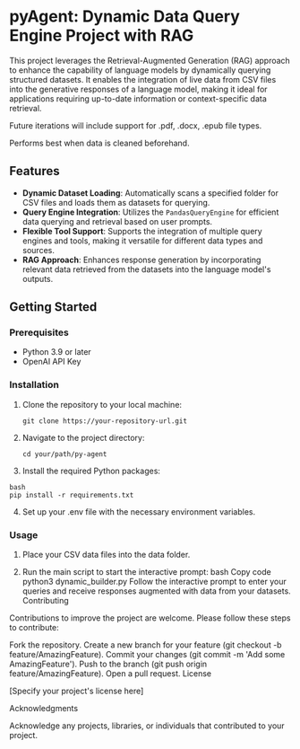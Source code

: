 # pyAgent: Dynamic Data Query Engine Project with RAG

This project leverages the Retrieval-Augmented Generation (RAG) approach to enhance the capability of language models by dynamically querying structured datasets. It enables the integration of live data from CSV files into the generative responses of a language model, making it ideal for applications requiring up-to-date information or context-specific data retrieval.

Future iterations will include support for .pdf, .docx, .epub file types.

Performs best when data is cleaned beforehand.

## Features

- **Dynamic Dataset Loading**: Automatically scans a specified folder for CSV files and loads them as datasets for querying.
- **Query Engine Integration**: Utilizes the `PandasQueryEngine` for efficient data querying and retrieval based on user prompts.
- **Flexible Tool Support**: Supports the integration of multiple query engines and tools, making it versatile for different data types and sources.
- **RAG Approach**: Enhances response generation by incorporating relevant data retrieved from the datasets into the language model's outputs.

## Getting Started

### Prerequisites

- Python 3.9 or later
- OpenAI API Key

### Installation

1. Clone the repository to your local machine:

   ```
   git clone https://your-repository-url.git
   ```

2. Navigate to the project directory:

    ```
    cd your/path/py-agent
    ```

3. Install the required Python packages:
    
  ```
  bash 
  pip install -r requirements.txt
  ```

4. Set up your .env file with the necessary environment variables.

### Usage

1. Place your CSV data files into the data folder.

2. Run the main script to start the interactive prompt:
bash
Copy code
python3 dynamic_builder.py
Follow the interactive prompt to enter your queries and receive responses augmented with data from your datasets.
Contributing

Contributions to improve the project are welcome. Please follow these steps to contribute:

Fork the repository.
Create a new branch for your feature (git checkout -b feature/AmazingFeature).
Commit your changes (git commit -m 'Add some AmazingFeature').
Push to the branch (git push origin feature/AmazingFeature).
Open a pull request.
License

[Specify your project's license here]

Acknowledgments

Acknowledge any projects, libraries, or individuals that contributed to your project.
